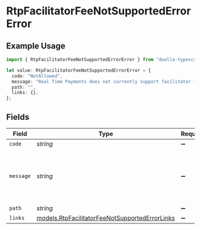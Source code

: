 # RtpFacilitatorFeeNotSupportedErrorError

## Example Usage

```typescript
import { RtpFacilitatorFeeNotSupportedErrorError } from "dwolla-typescript/models";

let value: RtpFacilitatorFeeNotSupportedErrorError = {
  code: "NotAllowed",
  message: "Real Time Payments does not currently support facilitator fees",
  path: "",
  links: {},
};
```

## Fields

| Field                                                                                                  | Type                                                                                                   | Required                                                                                               | Description                                                                                            | Example                                                                                                |
| ------------------------------------------------------------------------------------------------------ | ------------------------------------------------------------------------------------------------------ | ------------------------------------------------------------------------------------------------------ | ------------------------------------------------------------------------------------------------------ | ------------------------------------------------------------------------------------------------------ |
| `code`                                                                                                 | *string*                                                                                               | :heavy_minus_sign:                                                                                     | N/A                                                                                                    | NotAllowed                                                                                             |
| `message`                                                                                              | *string*                                                                                               | :heavy_minus_sign:                                                                                     | N/A                                                                                                    | Real Time Payments does not currently support facilitator fees                                         |
| `path`                                                                                                 | *string*                                                                                               | :heavy_minus_sign:                                                                                     | N/A                                                                                                    |                                                                                                        |
| `links`                                                                                                | [models.RtpFacilitatorFeeNotSupportedErrorLinks](../models/rtpfacilitatorfeenotsupportederrorlinks.md) | :heavy_minus_sign:                                                                                     | N/A                                                                                                    | {}                                                                                                     |